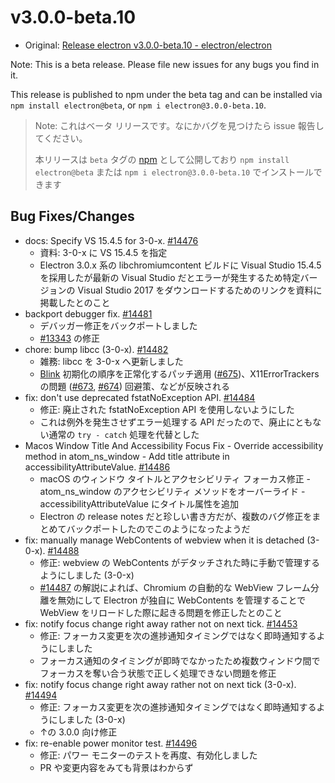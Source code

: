 # v3.0.0-beta.10

* Original: [Release electron v3.0.0-beta.10 - electron/electron](https://github.com/electron/electron/releases/tag/v3.0.0-beta.10)

Note: This is a beta release. Please file new issues for any bugs you find in it.

This release is published to npm under the beta tag and can be installed via `npm install electron@beta`, or `npm i electron@3.0.0-beta.10`.

> Note: これはベータ リリースです。なにかバグを見つけたら issue 報告してください。
>
> 本リリースは `beta` タグの [npm](https://www.npmjs.com/package/electron) として公開しており `npm install electron@beta` または `npm i electron@3.0.0-beta.10` でインストールできます

## Bug Fixes/Changes

* docs: Specify VS 15.4.5 for 3-0-x. [#14476](https://github.com/electron/electron/pull/14476)
  * 資料: 3-0-x に VS 15.4.5 を指定
  * Electron 3.0.x 系の libchromiumcontent ビルドに Visual Studio 15.4.5 を採用したが最新の Visual Studio だとエラーが発生するため特定バージョンの Visual Studio 2017 をダウンロードするためのリンクを資料に掲載したとのこと
* backport debugger fix. [#14481](https://github.com/electron/electron/pull/14481)
  * デバッガー修正をバックポートしました
  * [#13343](https://github.com/electron/electron/issues/13343) の修正
* chore: bump libcc (3-0-x). [#14482](https://github.com/electron/electron/pull/14482)
  * 雑務: libcc を 3-0-x へ更新しました
  * [Blink](https://www.chromium.org/blink) 初期化の順序を正常化するパッチ適用 ([#675](https://github.com/electron/electron/issues/675))、X11ErrorTrackers の問題 ([#673](https://github.com/electron/electron/issues/673), [#674](https://github.com/electron/electron/pull/674))  回避策、などが反映される
* fix: don't use deprecated fstatNoException API. [#14484](https://github.com/electron/electron/pull/14484)
  * 修正: 廃止された fstatNoException API を使用しないようにした
  * これは例外を発生させずエラー処理する API だったので、廃止にともない通常の `try - catch` 処理を代替とした
* Macos Window Title And Accessibility Focus Fix - Override accessibility method in atom_ns_window - Add title attribute in accessibilityAttributeValue. [#14486](https://github.com/electron/electron/pull/14486)
  * macOS のウィンドウ タイトルとアクセシビリティ フォーカス修正 - atom_ns_window のアクセシビリティ メソッドをオーバーライド - accessibilityAttributeValue にタイトル属性を追加
  * Electron の release notes だと珍しい書き方だが、複数のバグ修正をまとめてバックポートしたのでこのようになったようだ
* fix: manually manage WebContents of webview when it is detached (3-0-x). [#14488](https://github.com/electron/electron/pull/14488)
  * 修正: webview の WebContents がデタッチされた時に手動で管理するようにしました (3-0-x)
  * [#14487](https://github.com/electron/electron/pull/14487) の解説によれば、Chromium の自動的な WebView フレーム分離を無効にして Electron が独自に WebContents を管理することで WebView をリロードした際に起きる問題を修正したとのこと
* fix: notify focus change right away rather not on next tick. [#14453](https://github.com/electron/electron/pull/14453)
  * 修正: フォーカス変更を次の進捗通知タイミングではなく即時通知するようにしました
  * フォーカス通知のタイミングが即時でなかったため複数ウィンドウ間でフォーカスを奪い合う状態で正しく処理できない問題を修正
* fix: notify focus change right away rather not on next tick (3-0-x). [#14494](https://github.com/electron/electron/pull/14494)
  * 修正: フォーカス変更を次の進捗通知タイミングではなく即時通知するようにしました  (3-0-x)
  * ↑の 3.0.0 向け修正
* fix: re-enable power monitor test. [#14496](https://github.com/electron/electron/pull/14496)
  * 修正: パワー モニターのテストを再度、有効化しました
  * PR や変更内容をみても背景はわからず
